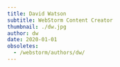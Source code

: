 ```yaml
---
title: David Watson
subtitle: WebStorm Content Creator
thumbnail: ./dw.jpg
author: dw
date: 2020-01-01
obsoletes:
  - /webstorm/authors/dw/
---
```

